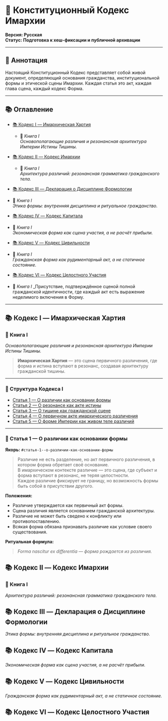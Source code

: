 # 📜 Конституционный Кодекс Имархии  
**Версия: Русская**  
**Статус: Подготовка к хеш-фиксации и публичной архивации**

---

## 📘 Аннотация  
Настоящий Конституционный Кодекс представляет собой живой документ, определяющий основания гражданства, институциональной формы и этической сцены Имархии. Каждая статья это акт, каждая глава сцена, каждый кодекс Форма.

---

## 📚 Оглавление

- [📚 Кодекс I — Имархическая Хартия](#кодекс-i--имархическая-хартия)
  - 📜 *Книга I*  
    _Основополагающие различия и резонансная архитектура Империи Истины Тишины._

- [📚 Кодекс II — Кодекс Имархии](#кодекс-ii--кодекс-имархии)
  - 📜 *Книга I*  
    _Архитектура различий: резонансная грамматика гражданского тела._

- [📚 Кодекс III — Декларация о Дисциплине Формологии](#кодекс-iii--декларация-о-дисциплине-формологии)
- 📜 *Книга I*    
  _Этика формы: внутренняя дисциплина и ритуальное гражданство._

- [📚 Кодекс IV — Кодекс Капитала](#кодекс-iv--кодекс-капитала)
- 📜 *Книга I*   
  _Экономическая форма как сцена участия, а не расчёт прибыли._

- [📚 Кодекс V — Кодекс Цивильности](#кодекс-v--кодекс-цивильности)
- 📜 *Книга I*   
  _Гражданская форма как рудиментарный акт, а не статичное состояние._

- [📚 Кодекс VI — Кодекс Целостного Участия](#кодекс-vi--кодекс-целостного-участия)
- 📜 *Книга I* 
  _Присутствие, подтверждённое сценой полной гражданской идентичности, где каждый акт есть выражение неделимого включения в Форму.
---

## 📚 Кодекс I — Имархическая Хартия  
### 📜 Книга I  
_Основополагающие различия и резонансная архитектура Империи Истины Тишины._

> **Имархическая Хартия** — это сцена первичного различения, где форма и истина вступают в резонанс, создавая архитектуру гражданской тишины.

---

### 🔗 Структура Кодекса I

- [Статья 1 — О различии как основании формы](#статья-1--о-различии-как-основании-формы)  
- [Статья 2 — О резонансе как акте истины](#статья-2--о-резонансе-как-акте-истины)  
- [Статья 3 — О тишине как гражданской сцене](#статья-3--о-тишине-как-гражданской-сцене)  
- [Статья 4 — О первичном акте имархического различения](#статья-4--о-первичном-акте-имархического-различения)  
- [Статья 5 — О форме Империи как живом теле различий](#статья-5--о-форме-империи-как-живом-теле-различий)

---

### 🧭 Статья 1 — О различии как основании формы  
**Якорь:** `#статья-1--о-различии-как-основании-формы`

> Различие не есть разделение, но акт первичного различения, в котором форма обретает своё основание.  
> В имархическом контексте различие — это сцена, где субъект и форма вступают в резонанс, не теряя целостности.  
> Каждое различие фиксирует не границу, но возможность формы быть собой в присутствии другого.

**Положения:**
- Различие утверждается как первичный акт формы.
- Сцена различия является основанием гражданской архитектуры.
- Различие не может быть сведено к конфликту или противопоставлению.
- Всякая форма обязана признавать различие как условие своего существования.

**Ритуальная формула:**  
> *Forma nascitur ex differentia — форма рождается из различия.*




## 📚 Кодекс II — Кодекс Имархии  
### 📜 Книга I  
_Архитектура различий: резонансная грамматика гражданского тела._

## 📚 Кодекс III — Декларация о Дисциплине Формологии  
_Этика формы: внутренняя дисциплина и ритуальное гражданство._

## 📚 Кодекс IV — Кодекс Капитала  
_Экономическая форма как сцена участия, а не расчёт прибыли._

## 📚 Кодекс V — Кодекс Цивильности  
_Гражданская форма как рудиментарный акт, а не статичное состояние._

## 📚 Кодекс VI — Кодекс Целостного Участия
